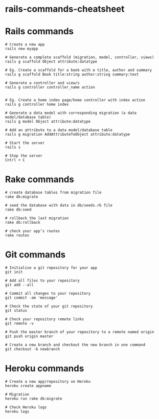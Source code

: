 rails-commands-cheatsheet
=========================

# Rails commands
```
# Create a new app
rails new myapp
```

```
# Generate a complete scaffold (migration, model, controller, views)
rails g scaffold Object attribute:datatype

# Eg. Create a scaffold for a book with a title, author and summary
rails g scaffold Book title:string author:string summary:text
```

```
# Generate a controller and view/s
rails g controller controller_name action


# Eg. Create a home index page/home controller with index action
rails g controller home index
```

```
# Generate a data model with corresponding migration (a data model/database table)
rails g model Object attribute:datatype
```

```
# Add an attribute to a data model/database table
rails g migration AddAttributeToObject attribute:datatype
```

```
# Start the server
rails s

# Stop the server
Cntrl + C
```



# Rake commands
```
# create database tables from migration file
rake db:migrate
```

```
# seed the database with data in db/seeds.rb file
rake db:seed
```

```
# rollback the last migration
rake db:rollback
```

```
# check your app’s routes
rake routes
```



# Git commands
```
# Initialise a git repository for your app
git init
```

```
# Add all files to your repository
git add --all
```

```
# Commit all changes to your repository
git commit -am 'message'
```

```
# Check the state of your git repository
git status
```

```
# Check your repository remote links
git remote -v
```

```
# Push the master branch of your repository to a remote named origin
git push origin master
```

```
# Create a new branch and checkout the new branch in one command
git checkout -b newbranch
```



# Heroku commands
```
# Create a new app/repository on Heroku
heroku create appname
```

```
# Migration
heroku run rake db:migrate
```

```
# Check Heroku logs
heroku logs
```
